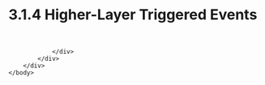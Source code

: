 <html dir="LTR" xmlns:mshelp="http://msdn.microsoft.com/mshelp" xmlns:ddue="http://ddue.schemas.microsoft.com/authoring/2003/5" xmlns:xlink="http://www.w3.org/1999/xlink" xmlns:tool="http://www.microsoft.com/tooltip">
    <head>
        <meta http-equiv="Content-Type" content="text/html; CHARSET=utf-8"></meta>
        <meta name="save" content="history"></meta>
        <title>3.1.4 Higher-Layer Triggered Events</title>
        <xml>
            <mshelp:toctitle title="3.1.4 Higher-Layer Triggered Events"></mshelp:toctitle>
            <mshelp:rltitle title="[MS-OXCNOTIF]: Higher-Layer Triggered Events"></mshelp:rltitle>
            <mshelp:keyword index="A" term="90c69653-3820-4859-8dd2-bc18a98dc71f"></mshelp:keyword>
            <mshelp:attr name="DCSext.ContentType" value="open specification"></mshelp:attr>
            <mshelp:attr name="AssetID" value="90c69653-3820-4859-8dd2-bc18a98dc71f"></mshelp:attr>
            <mshelp:attr name="TopicType" value="kbRef"></mshelp:attr>
            <mshelp:attr name="DCSext.Title" value="[MS-OXCNOTIF]: Higher-Layer Triggered Events" />
        </xml>
    </head>
    <body>
        <div id="header">
            <h1 class="heading">3.1.4 Higher-Layer Triggered Events</h1>
        </div>
        <div id="mainSection">
            <div id="mainBody">
                <div id="allHistory" class="saveHistory"></div>
                <div id="sectionSection0" class="section" name="collapseableSection">
                    

<p> </p>


                </div>
            </div>
        </div>
    </body>
</html>
